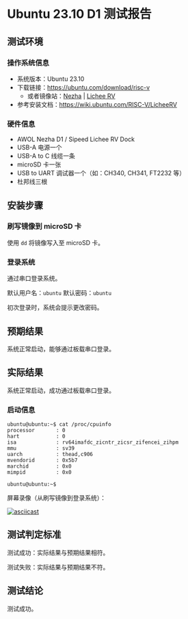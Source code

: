 # Ubuntu 23.10 D1 测试报告

## 测试环境

### 操作系统信息

- 系统版本：Ubuntu 23.10
- 下载链接：https://ubuntu.com/download/risc-v
    - 或者镜像站：[Nezha](https://mirror.tuna.tsinghua.edu.cn/ubuntu-cdimage/releases/mantic/release/ubuntu-23.10-preinstalled-server-riscv64+nezha.img.xz) | [Lichee RV](https://mirror.tuna.tsinghua.edu.cn/ubuntu-cdimage/releases/mantic/release/ubuntu-23.10-preinstalled-server-riscv64+licheerv.img.xz)
- 参考安装文档：https://wiki.ubuntu.com/RISC-V/LicheeRV

### 硬件信息

- AWOL Nezha D1 / Sipeed Lichee RV Dock
- USB-A 电源一个
- USB-A to C 线缆一条
- microSD 卡一张
- USB to UART 调试器一个（如：CH340, CH341, FT2232 等）
- 杜邦线三根

## 安装步骤

### 刷写镜像到 microSD 卡

使用 `dd` 将镜像写入至 microSD 卡。

### 登录系统

通过串口登录系统。

默认用户名：`ubuntu`
默认密码：`ubuntu`

初次登录时，系统会提示更改密码。

## 预期结果

系统正常启动，能够通过板载串口登录。

## 实际结果

系统正常启动，成功通过板载串口登录。

### 启动信息

```log
ubuntu@ubuntu:~$ cat /proc/cpuinfo                                                                                    
processor       : 0                                                                                                   
hart            : 0                                                                                                   
isa             : rv64imafdc_zicntr_zicsr_zifencei_zihpm                                                              
mmu             : sv39                                                                                                
uarch           : thead,c906                                                                                          
mvendorid       : 0x5b7                                                                                               
marchid         : 0x0                                                                                                 
mimpid          : 0x0                                                                                                 
                                                                                                                      
ubuntu@ubuntu:~$
```

屏幕录像（从刷写镜像到登录系统）：

[![asciicast](https://asciinema.org/a/wEtZPokxvzJ72S9ETh8PSqdUt.svg)](https://asciinema.org/a/wEtZPokxvzJ72S9ETh8PSqdUt)

## 测试判定标准

测试成功：实际结果与预期结果相符。

测试失败：实际结果与预期结果不符。

## 测试结论

测试成功。